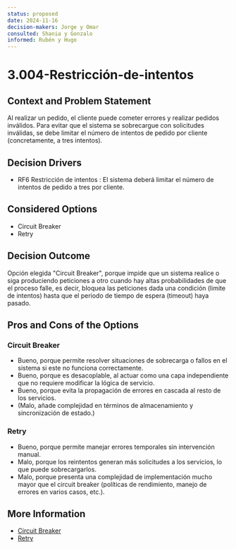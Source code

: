```yaml
---
status: proposed
date: 2024-11-16
decision-makers: Jorge y Omar 
consulted: Shania y Gonzalo
informed: Rubén y Hugo
---
```


# 3.004-Restricción-de-intentos

## Context and Problem Statement

Al realizar un pedido, el cliente puede cometer errores y realizar pedidos inválidos. Para evitar que el sistema se sobrecargue con solicitudes inválidas, se debe limitar el número de intentos de pedido por cliente (concretamente, a tres intentos). 

## Decision Drivers

* RF6 Restricción de intentos : El sistema deberá limitar el número de intentos de pedido a tres por cliente.

## Considered Options

* Circuit Breaker
* Retry

## Decision Outcome

Opción elegida "Circuit Breaker", porque impide que un sistema realice o siga produciendo peticiones a otro cuando hay altas probabilidades de que el proceso falle, es decir, bloquea las peticiones dada una condición (limite de intentos) hasta que el periodo de tiempo de espera (timeout) haya pasado.

## Pros and Cons of the Options

### Circuit Breaker

* Bueno, porque permite resolver situaciones de sobrecarga o fallos en el sistema si este no funciona correctamente.
* Bueno, porque es desacoplable, al actuar como una capa independiente que no requiere modificar la lógica de servicio.
* Bueno, porque evita la propagación de errores en cascada al resto de los servicios.
* (Malo, añade complejidad en términos de almacenamiento y sincronización de estado.)

### Retry

* Bueno, porque permite manejar errores temporales sin intervención manual.
* Malo, porque los reintentos generan más solicitudes a los servicios, lo que puede sobrecargarlos.
* Malo, porque presenta una complejidad de implementación mucho mayor que el circuit breaker (políticas de rendimiento, manejo de errores en varios casos, etc.).

## More Information

* [Circuit Breaker](https://learn.microsoft.com/en-us/azure/architecture/patterns/circuit-breaker)
* [Retry](https://learn.microsoft.com/en-us/azure/architecture/patterns/retry)